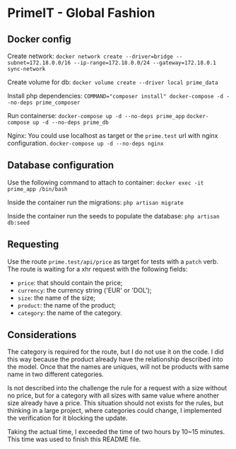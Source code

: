 # PrimeIT - Global Fashion

## Docker config
Create network:
``docker network create --driver=bridge --subnet=172.18.0.0/16 --ip-range=172.18.0.0/24 --gateway=172.18.0.1 sync-network``

Create volume for db:
``docker volume create --driver local prime_data``

Install php dependencies:
``COMMAND="composer install" docker-compose -d --no-deps prime_composer``

Run containerse:
``docker-compose up -d --no-deps prime_app``
``docker-compose up -d --no-deps prime_db``

Nginx:
You could use localhost as target or the ``prime.test`` url with nginx configuration.
``docker-compose up -d --no-deps nginx``

## Database configuration
Use the following command to attach to container:
``docker exec -it prime_app /bin/bash``

Inside the container run the migrations:
``php artisan migrate``

Inside the container run the seeds to populate the database:
``php artisan db:seed``

## Requesting
Use the route ``prime.test/api/price`` as target for tests with a ``patch`` verb.
The route is waiting for a xhr request with the following fields:
- ``price``: that should contain the price;
- ``currency``: the currency string ('EUR' or 'DOL');
- ``size``: the name of the size;
- ``product``: the name of the product;
- ``category``: the name of the category.


## Considerations
The category is required for the route, but I do not use it on the code. I did this way because the product already have the relationship described into the model. Once that the names are uniques, will not be products with same name in two different categories.

Is not described into the challenge the rule for a request with a size without no price, but for a category with all sizes with same value where another size already have a price. This situation should not exists for the rules, but thinking in a large project, where categories could change, I implemented the verification for it blocking the update.

Taking the actual time, I exceeded the time of two hours by 10~15 minutes. This time was used to finish this README file.